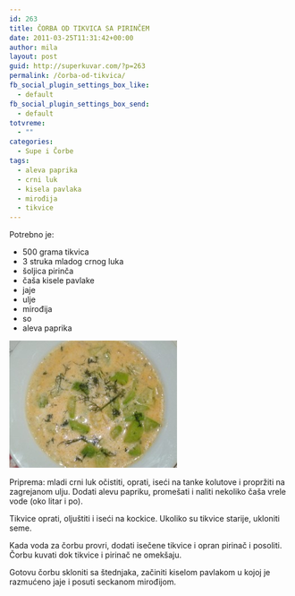 ```yaml
---
id: 263
title: ČORBA OD TIKVICA SA PIRINČEM
date: 2011-03-25T11:31:42+00:00
author: mila
layout: post
guid: http://superkuvar.com/?p=263
permalink: /čorba-od-tikvica/
fb_social_plugin_settings_box_like:
  - default
fb_social_plugin_settings_box_send:
  - default
totvreme:
  - ""
categories:
  - Supe i Čorbe
tags:
  - aleva paprika
  - crni luk
  - kisela pavlaka
  - mirođija
  - tikvice
---
```

Potrebno je:

  * 500 grama tikvica
  * 3 struka mladog crnog luka
  * šoljica pirinča
  * čaša kisele pavlake
  * jaje
  * ulje
  * mirođija
  * so
  * aleva paprika

<img class="alignnone size-medium wp-image-4576" title="Čorba od tikvica" src="/wp-content/uploads/2011/03/orba-od-tikvica-e1351528346632-300x227.jpg" alt="" width="300" height="227" /> 

Priprema: mladi crni luk očistiti, oprati, iseći na tanke kolutove i propržiti na zagrejanom ulju. Dodati alevu papriku, promešati i naliti nekoliko čaša vrele vode (oko litar i po).

Tikvice oprati, oljuštiti i iseći na kockice. Ukoliko su tikvice starije, ukloniti seme.

Kada voda za čorbu provri, dodati isečene tikvice i opran pirinač i posoliti. Čorbu kuvati dok tikvice i pirinač ne omekšaju.

Gotovu čorbu skloniti sa štednjaka, začiniti kiselom pavlakom u kojoj je razmućeno jaje i posuti seckanom mirođijom.